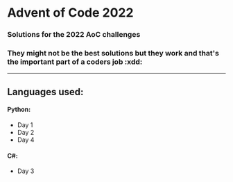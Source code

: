 # Advent of Code 2022
### Solutions for the 2022 AoC challenges
### They might not be the best solutions but they work and that's the important part of a coders job :xdd:
---
## Languages used:
#### Python:
* Day 1
* Day 2
* Day 4

#### C#:
* Day 3
